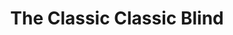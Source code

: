 ---
title: "The Classic Classic Blind"
record_id: AdorableSpicySquidDansGame&parent=localhost&parent=chiefpansancolt.live
type: twitch
collection: clips
---
